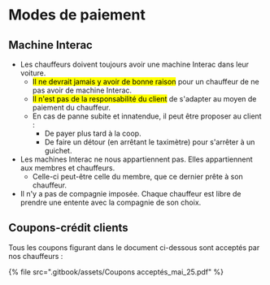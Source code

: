 # Modes de paiement

## Machine Interac

* Les chauffeurs doivent toujours avoir une machine Interac dans leur voiture.
  * <mark style="background-color:yellow;">Il ne devrait jamais y avoir de bonne raison</mark> pour un chauffeur de ne pas avoir de machine Interac.
  * <mark style="background-color:yellow;">Il n'est pas de la responsabilité du client</mark> de s'adapter au moyen de paiement du chauffeur.
  * En cas de panne subite et innatendue, il peut être proposer au client :&#x20;
    * De payer plus tard à la coop.
    * De faire un détour (en arrêtant le taximètre) pour s'arrêter à un guichet.
* Les machines Interac ne nous appartiennent pas. Elles appartiennent aux membres et chauffeurs.
  * Celle-ci peut-être celle du membre, que ce dernier prête à son chauffeur.
* Il n'y a pas de compagnie imposée. Chaque chauffeur est libre de prendre une entente avec la compagnie de son choix.

## Coupons-crédit clients

Tous les coupons figurant dans le document ci-dessous sont acceptés par nos chauffeurs :

{% file src=".gitbook/assets/Coupons acceptés_mai_25.pdf" %}

